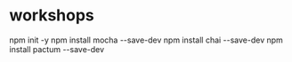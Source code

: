 # workshops
npm init -y
npm install mocha --save-dev
npm install chai --save-dev
npm install pactum --save-dev